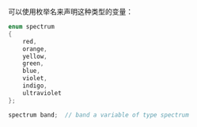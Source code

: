 可以使用枚举名来声明这种类型的变量：

```cpp
enum spectrum 
{
    red,
    orange,
    yellow,
    green,
    blue,
    violet,
    indigo,
    ultraviolet
};

spectrum band;	// band a variable of type spectrum
```

